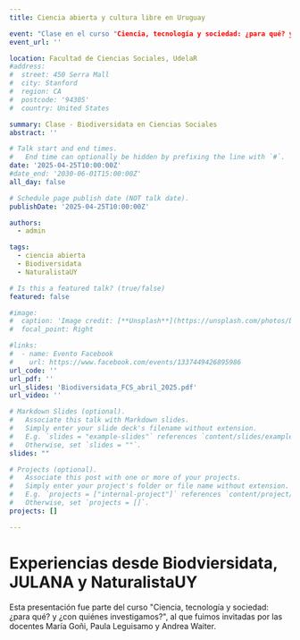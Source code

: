 ```yaml
---
title: Ciencia abierta y cultura libre en Uruguay

event: "Clase en el curso "Ciencia, tecnología y sociedad: ¿para qué? y ¿con quiénes investigamos?"
event_url: ''

location: Facultad de Ciencias Sociales, UdelaR
#address:
#  street: 450 Serra Mall
#  city: Stanford
#  region: CA
#  postcode: '94305'
#  country: United States

summary: Clase - Biodiversidata en Ciencias Sociales
abstract: ''

# Talk start and end times.
#   End time can optionally be hidden by prefixing the line with `#`.
date: '2025-04-25T10:00:00Z'
#date_end: '2030-06-01T15:00:00Z'
all_day: false

# Schedule page publish date (NOT talk date).
publishDate: '2025-04-25T10:00:00Z'

authors:
  - admin

tags:
  - ciencia abierta
  - Biodiversidata
  - NaturalistaUY

# Is this a featured talk? (true/false)
featured: false

#image:
#  caption: 'Image credit: [**Unsplash**](https://unsplash.com/photos/bzdhc5b3Bxs)'
#  focal_point: Right

#links:
#  - name: Evento Facebook
#    url: https://www.facebook.com/events/1337449426895986
url_code: ''
url_pdf: ''
url_slides: 'Biodiversidata_FCS_abril_2025.pdf'
url_video: ''

# Markdown Slides (optional).
#   Associate this talk with Markdown slides.
#   Simply enter your slide deck's filename without extension.
#   E.g. `slides = "example-slides"` references `content/slides/example-slides.md`.
#   Otherwise, set `slides = ""`.
slides: ""

# Projects (optional).
#   Associate this post with one or more of your projects.
#   Simply enter your project's folder or file name without extension.
#   E.g. `projects = ["internal-project"]` references `content/project/deep-learning/index.md`.
#   Otherwise, set `projects = []`.
projects: []

---
```


# Experiencias desde Biodviersidata, JULANA y NaturalistaUY

Esta presentación fue parte del curso "Ciencia, tecnología y sociedad: ¿para qué? y ¿con quiénes investigamos?", al que fuimos invitadas por las docentes María Goñi, Paula Leguisamo y Andrea Waiter.

